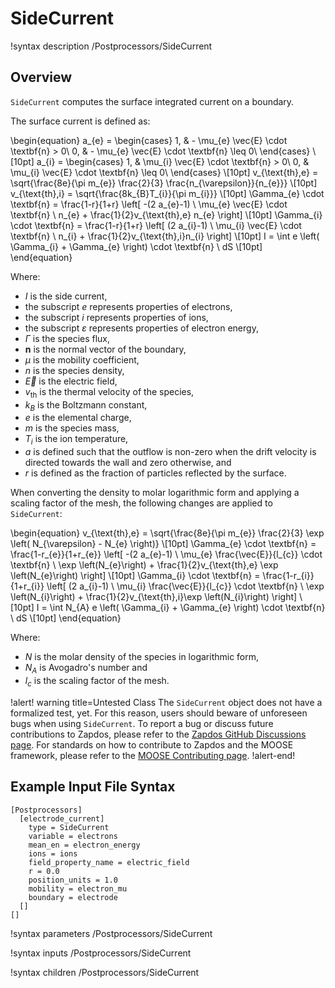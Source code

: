 # SideCurrent

!syntax description /Postprocessors/SideCurrent

## Overview

`SideCurrent` computes the surface integrated current on a boundary.

The surface current is defined as:

\begin{equation}
a_{e} =
\begin{cases}
1, & - \mu_{e} \vec{E} \cdot \textbf{n} > 0\\
0, & - \mu_{e} \vec{E} \cdot \textbf{n} \leq 0\\
\end{cases} \\[10pt]
a_{i} =
\begin{cases}
1, & \mu_{i} \vec{E} \cdot \textbf{n} > 0\\
0, & \mu_{i} \vec{E} \cdot \textbf{n} \leq 0\\
\end{cases} \\[10pt]
v_{\text{th},e} = \sqrt{\frac{8e}{\pi m_{e}} \frac{2}{3} \frac{n_{\varepsilon}}{n_{e}}} \\[10pt]
v_{\text{th},i} = \sqrt{\frac{8k_{B}T_{i}}{\pi m_{i}}} \\[10pt]
\Gamma_{e} \cdot \textbf{n} = \frac{1-r}{1+r} \left[ -(2 a_{e}-1) \ \mu_{e}
\vec{E}
 \cdot \textbf{n} \ n_{e} + \frac{1}{2}v_{\text{th},e} n_{e} \right] \\[10pt]
\Gamma_{i} \cdot \textbf{n} = \frac{1-r}{1+r} \left[ (2 a_{i}-1) \ \mu_{i} \vec{E} \cdot \textbf{n} \ n_{i} + \frac{1}{2}v_{\text{th},i}n_{i} \right] \\[10pt]
I = \int e \left( \Gamma_{i} + \Gamma_{e} \right) \cdot \textbf{n} \ dS \\[10pt]
\end{equation}

Where:

- $I$ is the side current,
- the subscript $e$ represents properties of electrons,
- the subscript $i$ represents properties of ions,
- the subscript $\varepsilon$ represents properties of electron energy,
- $\Gamma$ is the species flux,
- $\textbf{n}$ is the normal vector of the boundary,
- $\mu$ is the mobility coefficient,
- $n$ is the species density,
- $\vec{E}$ is the electric field,
- $v_\text{th}$ is the thermal velocity of the species,
- $k_{B}$ is the Boltzmann constant,
- $e$ is the elemental charge,
- $m$ is the species mass,
- $T_{i}$ is the ion temperature,
- $a$ is defined such that the outflow is non-zero when the drift velocity is directed towards the wall and zero otherwise, and
- $r$ is defined as the fraction of particles reflected by the surface.

When converting the density to molar logarithmic form and applying a scaling factor of the mesh, the following changes are applied to `SideCurrent`:

\begin{equation}
v_{\text{th},e} = \sqrt{\frac{8e}{\pi m_{e}} \frac{2}{3} \exp \left( N_{\varepsilon} - N_{e} \right)} \\[10pt]
\Gamma_{e} \cdot \textbf{n} = \frac{1-r_{e}}{1+r_{e}} \left[ -(2 a_{e}-1) \ \mu_{e}
\frac{\vec{E}}{l_{c}} \cdot \textbf{n} \ \exp \left(N_{e}\right) + \frac{1}{2}v_{\text{th},e} \exp \left(N_{e}\right) \right] \\[10pt]
\Gamma_{i} \cdot \textbf{n} = \frac{1-r_{i}}{1+r_{i}} \left[ (2 a_{i}-1) \ \mu_{i} \frac{\vec{E}}{l_{c}} \cdot \textbf{n} \ \exp \left(N_{i}\right) + \frac{1}{2}v_{\text{th},i}\exp \left(N_{i}\right) \right] \\[10pt]
I = \int N_{A} e \left( \Gamma_{i} + \Gamma_{e} \right) \cdot \textbf{n} \ dS \\[10pt]
\end{equation}

Where:

- $N$ is the molar density of the species in logarithmic form,
- $N_{A}$ is Avogadro's number and
- $l_{c}$ is the scaling factor of the mesh.


!alert! warning title=Untested Class
The `SideCurrent` object does not have a formalized test, yet. For this reason,
users should beware of unforeseen bugs when using `SideCurrent`. To
report a bug or discuss future contributions to Zapdos, please refer to the
[Zapdos GitHub Discussions page](https://github.com/shannon-lab/zapdos/discussions).
For standards on how to contribute to Zapdos and the MOOSE framework,
please refer to the [MOOSE Contributing page](framework/contributing.md).
!alert-end!

## Example Input File Syntax

```text
[Postprocessors]
  [electrode_current]
    type = SideCurrent
    variable = electrons
    mean_en = electron_energy
    ions = ions
    field_property_name = electric_field
    r = 0.0
    position_units = 1.0
    mobility = electron_mu
    boundary = electrode
  []
[]
```

!syntax parameters /Postprocessors/SideCurrent

!syntax inputs /Postprocessors/SideCurrent

!syntax children /Postprocessors/SideCurrent
